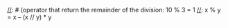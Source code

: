 [//]: # (REPL read-evaluation-print loop)
[//]: # (Is a simple interactive programming environment that takes user inputs, executes them, and returns the result.)

[//]: # (Variables)
[//]: # (Is a name that refers to a value that always represents a type)

[//]: # (Expression)
[//]: # (Combination of values and operators that produces a value)

[//]: # (While statement)
[//]: # (Tests the conditional expression that immediately follows.
        While the condition is considered as true, the body of the while statement is executed.
        When the condition is retested False, it goes out the while)

[//]: # (Primitives Type)
[//]: # (Basics data structures unmodifiable. Building datas blocks for objects manipulation)

[//]: # (Modulo)
[//]: # (operator that return the remainder of the division: 10 % 3 = 1
[//]: x % y = x – (x // y) * y